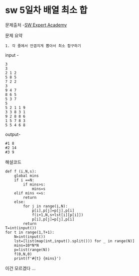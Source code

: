 # sw 5일차 배열 최소 합

문제출처 -[SW Expert Academy](https://swexpertacademy.com/main/talk/solvingClub/problemSubmitDetail.do)

문제 요약 

 	1. 각 줄에서 안겹치게 뽑아서 최소 합구하기

input - 

```
3
3
2 1 2
5 8 5
7 2 2
3
9 4 7
8 6 5
5 3 7
5
5 2 1 1 9
3 3 8 3 1
9 2 8 8 6
1 5 7 8 3
5 5 4 6 8
```

output-

```
#1 8
#2 14
#3 9
```

해설코드 

```
def f (i,N,s):
    global mins
    if i ==N:
        if mins>s:
            mins=s
    elif mins <=s:
        return
    else:
        for j in range(i,N):
            p[i],p[j]=p[j],p[i]
            f(i+1,N,s+lst[i][p[i]])
            p[i],p[j]=p[j],p[i]
        return
T=int(input())
for t in range(1,T+1):
    N=int(input())
    lst=[list(map(int,input().split())) for _ in range(N)]
    mins=10*N*N
    p=list(range(N))
    f(0,N,0)
    print(f'#{t} {mins}')
```



이건 모르겠다 ...
